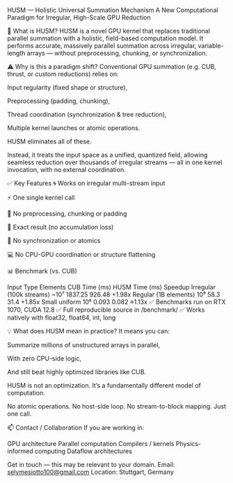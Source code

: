 HUSM — Holistic Universal Summation Mechanism
A New Computational Paradigm for Irregular, High-Scale GPU Reduction

🚀 What is HUSM?
HUSM is a novel GPU kernel that replaces traditional parallel summation with a holistic, field-based computation model.
It performs accurate, massively parallel summation across irregular, variable-length arrays —
without preprocessing, chunking, or synchronization.

⚠️ Why is this a paradigm shift?
Conventional GPU summation (e.g. CUB, thrust, or custom reductions) relies on:

Input regularity (fixed shape or structure),

Preprocessing (padding, chunking),

Thread coordination (synchronization & tree reduction),

Multiple kernel launches or atomic operations.

HUSM eliminates all of these.

Instead, it treats the input space as a unified, quantized field,
allowing seamless reduction over thousands of irregular streams
— all in one kernel invocation, with no external coordination.

✅ Key Features
🌀 Works on irregular multi-stream input

⚡ One single kernel call

🧠 No preprocessing, chunking or padding

🧮 Exact result (no accumulation loss)

🧵 No synchronization or atomics

💻 No CPU-GPU coordination or structure flattening

📊 Benchmark (vs. CUB)

Input Type	Elements	CUB Time (ms)	HUSM Time (ms)	Speedup
Irregular (100k streams)	~10⁷	1837.25	926.48	+1.98x
Regular (1B elements)	10⁹	58.3	31.4	+1.85x
Small uniform	10⁶	0.093	0.082	≈1.13x
✅ Benchmarks run on RTX 1070, CUDA 12.8
✅ Full reproducible source in /benchmark/
✅ Works natively with float32, float64, int, long

💡 What does HUSM mean in practice?
It means you can:

Summarize millions of unstructured arrays in parallel,

With zero CPU-side logic,

And still beat highly optimized libraries like CUB.

HUSM is not an optimization.
It’s a fundamentally different model of computation.

No atomic operations.
No host-side loop.
No stream-to-block mapping.
Just one call.


📫 Contact / Collaboration
If you are working in:

GPU architecture
Parallel computation
Compilers / kernels
Physics-informed computing
Dataflow architectures

Get in touch — this may be relevant to your domain.
Email: selymesiotto100@gmail.com
Location: Stuttgart, Germany
